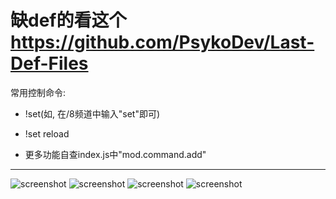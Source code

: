 # 缺def的看这个 https://github.com/PsykoDev/Last-Def-Files

常用控制命令:

- !set(如, 在/8频道中输入"set"即可)

- !set reload

- 更多功能自查index.js中"mod.command.add"

---

![screenshot](https://gitee.com/zc149352394/TEAR-Helper/raw/main/screenshot/1.png)
![screenshot](https://gitee.com/zc149352394/TEAR-Helper/raw/main/screenshot/2.png)
![screenshot](https://gitee.com/zc149352394/TEAR-Helper/raw/main/screenshot/3.png)
![screenshot](https://gitee.com/zc149352394/TEAR-Helper/raw/main/screenshot/4.png)

